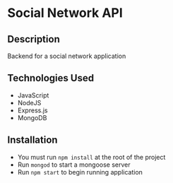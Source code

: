 # Social Network API

## Description
Backend for a social network application

## Technologies Used
- JavaScript
- NodeJS
- Express.js
- MongoDB

## Installation

- You must run `npm install` at the root of the project
- Run `mongod` to start a mongoose server
- Run `npm start` to begin running application